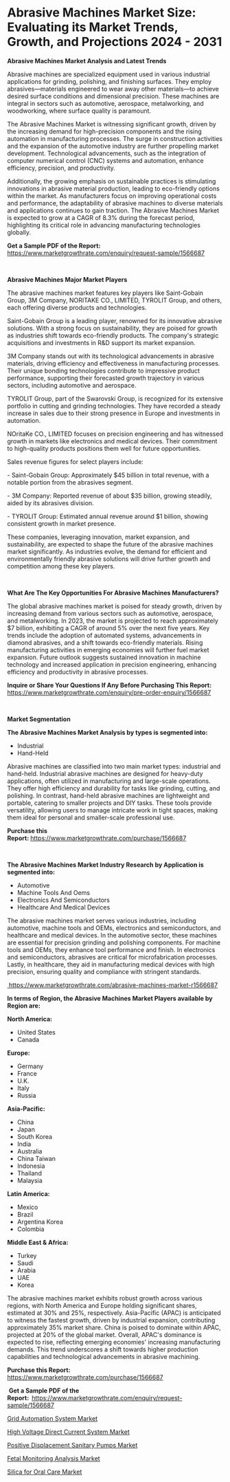 <p><h1>Abrasive Machines Market Size: Evaluating its Market Trends, Growth, and Projections 2024 - 2031</h1></p><p><strong>Abrasive Machines Market Analysis and Latest Trends</strong></p>
<p><p>Abrasive machines are specialized equipment used in various industrial applications for grinding, polishing, and finishing surfaces. They employ abrasives—materials engineered to wear away other materials—to achieve desired surface conditions and dimensional precision. These machines are integral in sectors such as automotive, aerospace, metalworking, and woodworking, where surface quality is paramount.</p><p>The Abrasive Machines Market is witnessing significant growth, driven by the increasing demand for high-precision components and the rising automation in manufacturing processes. The surge in construction activities and the expansion of the automotive industry are further propelling market development. Technological advancements, such as the integration of computer numerical control (CNC) systems and automation, enhance efficiency, precision, and productivity.</p><p>Additionally, the growing emphasis on sustainable practices is stimulating innovations in abrasive material production, leading to eco-friendly options within the market. As manufacturers focus on improving operational costs and performance, the adaptability of abrasive machines to diverse materials and applications continues to gain traction. The Abrasive Machines Market is expected to grow at a CAGR of 8.3% during the forecast period, highlighting its critical role in advancing manufacturing technologies globally.</p></p>
<p><strong>Get a Sample PDF of the Report:&nbsp;</strong> <a href="https://www.marketgrowthrate.com/enquiry/request-sample/1566687">https://www.marketgrowthrate.com/enquiry/request-sample/1566687</a></p>
<p>&nbsp;</p>
<p><strong>Abrasive Machines Major Market Players</strong></p>
<p><p>The abrasive machines market features key players like Saint-Gobain Group, 3M Company, NORITAKE CO., LIMITED, TYROLIT Group, and others, each offering diverse products and technologies.</p><p>Saint-Gobain Group is a leading player, renowned for its innovative abrasive solutions. With a strong focus on sustainability, they are poised for growth as industries shift towards eco-friendly products. The company's strategic acquisitions and investments in R&D support its market expansion.</p><p>3M Company stands out with its technological advancements in abrasive materials, driving efficiency and effectiveness in manufacturing processes. Their unique bonding technologies contribute to impressive product performance, supporting their forecasted growth trajectory in various sectors, including automotive and aerospace.</p><p>TYROLIT Group, part of the Swarovski Group, is recognized for its extensive portfolio in cutting and grinding technologies. They have recorded a steady increase in sales due to their strong presence in Europe and investments in automation.</p><p>NOritaKe CO., LIMITED focuses on precision engineering and has witnessed growth in markets like electronics and medical devices. Their commitment to high-quality products positions them well for future opportunities.</p><p>Sales revenue figures for select players include:</p><p>- Saint-Gobain Group: Approximately $45 billion in total revenue, with a notable portion from the abrasives segment.</p><p>- 3M Company: Reported revenue of about $35 billion, growing steadily, aided by its abrasives division.</p><p>- TYROLIT Group: Estimated annual revenue around $1 billion, showing consistent growth in market presence.</p><p>These companies, leveraging innovation, market expansion, and sustainability, are expected to shape the future of the abrasive machines market significantly. As industries evolve, the demand for efficient and environmentally friendly abrasive solutions will drive further growth and competition among these key players.</p></p>
<p>&nbsp;</p>
<p><strong>What Are The Key Opportunities For Abrasive Machines Manufacturers?</strong></p>
<p><p>The global abrasive machines market is poised for steady growth, driven by increasing demand from various sectors such as automotive, aerospace, and metalworking. In 2023, the market is projected to reach approximately $7 billion, exhibiting a CAGR of around 5% over the next five years. Key trends include the adoption of automated systems, advancements in diamond abrasives, and a shift towards eco-friendly materials. Rising manufacturing activities in emerging economies will further fuel market expansion. Future outlook suggests sustained innovation in machine technology and increased application in precision engineering, enhancing efficiency and productivity in abrasive processes.</p></p>
<p><strong>Inquire or Share Your Questions If Any Before Purchasing This Report:</strong> <a href="https://www.marketgrowthrate.com/enquiry/pre-order-enquiry/1566687">https://www.marketgrowthrate.com/enquiry/pre-order-enquiry/1566687</a></p>
<p>&nbsp;</p>
<p><strong>Market Segmentation</strong></p>
<p><strong>The Abrasive Machines Market Analysis by types is segmented into:</strong></p>
<p><ul><li>Industrial</li><li>Hand-Held</li></ul></p>
<p><p>Abrasive machines are classified into two main market types: industrial and hand-held. Industrial abrasive machines are designed for heavy-duty applications, often utilized in manufacturing and large-scale operations. They offer high efficiency and durability for tasks like grinding, cutting, and polishing. In contrast, hand-held abrasive machines are lightweight and portable, catering to smaller projects and DIY tasks. These tools provide versatility, allowing users to manage intricate work in tight spaces, making them ideal for personal and smaller-scale professional use.</p></p>
<p><strong>Purchase this Report:&nbsp;</strong><a href="https://www.marketgrowthrate.com/purchase/1566687">https://www.marketgrowthrate.com/purchase/1566687</a></p>
<p>&nbsp;</p>
<p><strong>The Abrasive Machines Market Industry Research by Application is segmented into:</strong></p>
<p><ul><li>Automotive</li><li>Machine Tools And Oems</li><li>Electronics And Semiconductors</li><li>Healthcare And Medical Devices</li></ul></p>
<p><p>The abrasive machines market serves various industries, including automotive, machine tools and OEMs, electronics and semiconductors, and healthcare and medical devices. In the automotive sector, these machines are essential for precision grinding and polishing components. For machine tools and OEMs, they enhance tool performance and finish. In electronics and semiconductors, abrasives are critical for microfabrication processes. Lastly, in healthcare, they aid in manufacturing medical devices with high precision, ensuring quality and compliance with stringent standards.</p></p>
<p><a href="https://www.marketgrowthrate.com/abrasive-machines-market-r1566687">&nbsp;https://www.marketgrowthrate.com/abrasive-machines-market-r1566687</a></p>
<p><strong>In terms of Region, the Abrasive Machines Market Players available by Region are:</strong></p>
<p>
    <p> <strong> North America: </strong>
        <ul>
            <li>United States</li>
            <li>Canada</li>
        </ul>
        </p> 
    <p> <strong> Europe: </strong>
        <ul>
            <li>Germany</li>
            <li>France</li>
            <li>U.K.</li>
            <li>Italy</li>
            <li>Russia</li>
        </ul>
        </p> 
    <p> <strong> Asia-Pacific: </strong>
        <ul>
            <li>China</li>
            <li>Japan</li>
            <li>South Korea</li>
            <li>India</li>
            <li>Australia</li>
            <li>China Taiwan</li>
            <li>Indonesia</li>
            <li>Thailand</li>
            <li>Malaysia</li>
        </ul>
        </p> 
    <p> <strong> Latin America: </strong>
        <ul>
            <li>Mexico</li>
            <li>Brazil</li>
            <li>Argentina Korea</li>
            <li>Colombia</li>
        </ul>
        </p> 
    <p> <strong> Middle East & Africa: </strong>
        <ul>
            <li>Turkey</li>
            <li>Saudi</li>
            <li>Arabia</li>
            <li>UAE</li>
            <li>Korea</li>
        </ul>
    </p>
    </p>
<p><p>The abrasive machines market exhibits robust growth across various regions, with North America and Europe holding significant shares, estimated at 30% and 25%, respectively. Asia-Pacific (APAC) is anticipated to witness the fastest growth, driven by industrial expansion, contributing approximately 35% market share. China is poised to dominate within APAC, projected at 20% of the global market. Overall, APAC's dominance is expected to rise, reflecting emerging economies' increasing manufacturing demands. This trend underscores a shift towards higher production capabilities and technological advancements in abrasive machining.</p></p>
<p><strong>Purchase this Report: </strong><a href="https://www.marketgrowthrate.com/purchase/1566687">https://www.marketgrowthrate.com/purchase/1566687</a></p>
<p>&nbsp;<strong>Get a Sample PDF of the Report:&nbsp;&nbsp;</strong><a href="https://www.marketgrowthrate.com/enquiry/request-sample/1566687">https://www.marketgrowthrate.com/enquiry/request-sample/1566687</a></p>
<p><strong></strong></p>
<p><p><a href="https://www.linkedin.com/pulse/global-grid-automation-system-market-status-2024-2031-qlyke">Grid Automation System Market</a></p><p><a href="https://www.linkedin.com/pulse/high-voltage-direct-current-system-market-strategic-insights-kz08e">High Voltage Direct Current System Market</a></p><p><a href="https://github.com/FahadAhmed712/Market-Research-Report-List-1/blob/main/positive-displacement-sanitary-pumps-market.md">Positive Displacement Sanitary Pumps Market</a></p><p><a href="https://medium.com/@rosamund8oilam/evaluating-global-fetal-monitoring-analysis-market-trends-and-growth-opportunities-by-region-type-9a25e8020f10?postPublishedType=repub">Fetal Monitoring Analysis Market</a></p><p><a href="https://issuu.com/reportprime-2/docs/silica-for-oral-care-market-size-20_14709a27b4d86b">Silica for Oral Care Market</a></p></p>